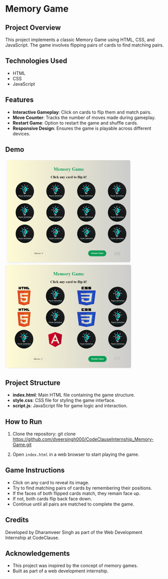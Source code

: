 # Memory Game

## Project Overview
This project implements a classic Memory Game using HTML, CSS, and JavaScript. The game involves flipping pairs of cards to find matching pairs.

## Technologies Used
- HTML
- CSS
- JavaScript

## Features
- **Interactive Gameplay**: Click on cards to flip them and match pairs.
- **Move Counter**: Tracks the number of moves made during gameplay.
- **Restart Game**: Option to restart the game and shuffle cards.
- **Responsive Design**: Ensures the game is playable across different devices.

## Demo
<img src="Demo/Memory-Game1.png" alt="Memory Game Preview" width="400">            <img src="Demo/Memory-Game2.png" alt="Memory Game Preview" width="400">


## Project Structure
- **index.html**: Main HTML file containing the game structure.
- **style.css**: CSS file for styling the game interface.
- **script.js**: JavaScript file for game logic and interaction.

## How to Run
1. Clone the repository: git clone https://github.com/dveersingh000/CodeClauseInternship_Memory-Game.git

2. Open `index.html` in a web browser to start playing the game.

## Game Instructions
- Click on any card to reveal its image.
- Try to find matching pairs of cards by remembering their positions.
- If the faces of both flipped cards match, they remain face up.
- If not, both cards flip back face down.
- Continue until all pairs are matched to complete the game.

## Credits
Developed by Dharamveer Singh as part of the Web Development Internship at CodeClause.

## Acknowledgements
- This project was inspired by the concept of memory games.
- Built as part of a web development internship.

